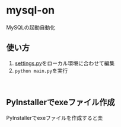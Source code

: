 # mysql-on

MySQLの起動自動化

## 使い方

1. [settings.py](settings.py)をローカル環境に合わせて編集
2. ```python main.py```を実行

<br>

## PyInstallerでexeファイル作成

PyInstallerでexeファイルを作成すると楽